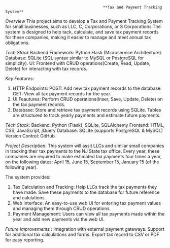                                                **Tax and Payment Tracking System**
_Overview_
  This project aims to develop a Tax and Payment Tracking System for small businesses, such as LLC, C, Corporations, or S Corporations.The system is designed to help tack, calculate, and save tax payment records 
  for these companies, making it easier to manage and meet annual tax obligations.

 _Tech Stack_
 Backend Framework: Python Flask (Microservice Architecture).
Database: SQLite (SQL syntax similar to MySQL or PostgreSQL for simplicity).
UI: Frontend with CRUD operations(Create, Read, Update, Delete) for interacting with tax records.

_Key Features_:
1. HTTP Endpoints:
    POST: Add new tax payment records to the database.
    GET: View all tax payment records for the year.
2. UI Feautures:
    Perform CRUD operations(Inser, Save, Update, Delete) on the tax payment records.
3. Database:
   Store and retrieve tax payment records using SQLite.
   Tables are structured to track yearly payments and estimate future payments.

_Tech Stack_:
Backend: Python (Flask), SQLite, SQLAlchemy
Frontend: HTML, CSS, JavaScript, jQuery
Database: SQLite (supports PostgreSQL & MySQL)
Version Control: GitHub

_Project Description_:
  This system will assit LLCs and similar small companies in tracking their tax payments to the NJ State tax office. Every year, these companies are required to make estimated tax payments four times a year, 
  on the following dates:
  April 15,
  June 15,
  September 15,
  January 15 (of the following year).

  The system provides:
  1. Tax Calculation and Tracking:
      Help LLCs track the tax payments they have made.
     Save these payments to the database for future reference and calulations.
  2. Web Interface:
      An easy-to-use web UI for entering tax payment values and managing them through CRUD operations.
  3. Payment Management:
      Users can view all tax payments made within the year and add new payments via the web UI.

_Future Improvements_ :
 Integration with external payment gateways.
 Support for additional tax calculations and forms.
 Export tax record to CSV or PDF for easy reporting.


    
